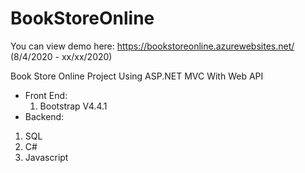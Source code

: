 # BookStoreOnline
You can view demo here: https://bookstoreonline.azurewebsites.net/ (8/4/2020 - xx/xx/2020)

Book Store Online Project Using ASP.NET MVC With Web API
- Front End:
  1. Bootstrap V4.4.1
- Backend:
 1. SQL
 2. C#
 3. Javascript
